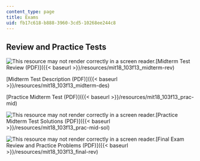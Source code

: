 ```yaml
---
content_type: page
title: Exams
uid: fb17c618-b888-3960-3cd5-10268ee244c8
---
```


Review and Practice Tests
-------------------------

![This resource may not render correctly in a screen reader.](/images/inacessible.gif)[Midterm Test Review (PDF)]({{< baseurl >}}/resources/mit18_103f13_midterm-rev)

[Midterm Test Description (PDF)]({{< baseurl >}}/resources/mit18_103f13_midterm-des)

[Practice Midterm Test (PDF)]({{< baseurl >}}/resources/mit18_103f13_prac-mid)

![This resource may not render correctly in a screen reader.](/images/inacessible.gif)[Practice Midterm Test Solutions (PDF)]({{< baseurl >}}/resources/mit18_103f13_prac-mid-sol)

![This resource may not render correctly in a screen reader.](/images/inacessible.gif)[Final Exam Review and Practice Problems (PDF)]({{< baseurl >}}/resources/mit18_103f13_final-rev)